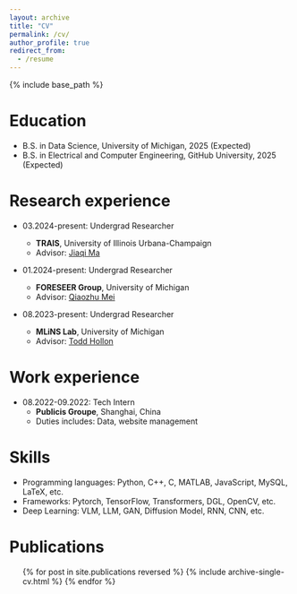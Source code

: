 ```yaml
---
layout: archive
title: "CV"
permalink: /cv/
author_profile: true
redirect_from:
  - /resume
---
```


{% include base_path %}

Education
======
* B.S. in Data Science, University of Michigan, 2025 (Expected)
* B.S. in Electrical and Computer Engineering, GitHub University, 2025 (Expected)

Research experience
======
* 03.2024-present: Undergrad Researcher
  * **TRAIS**, University of Illinois Urbana-Champaign
  * Advisor: [Jiaqi Ma](https://jiaqima.github.io/)

* 01.2024-present: Undergrad Researcher
  * **FORESEER Group**, University of Michigan
  * Advisor: [Qiaozhu Mei](https://umich-foreseer.github.io/)

* 08.2023-present: Undergrad Researcher
  * **MLiNS Lab**, University of Michigan
  * Advisor: [Todd Hollon](https://mlins.org/)

Work experience
======
<!-- * 11.2022-present: Course Design Assistant
  * **University of Michigan**, Ann Arbor, MI -->

* 08.2022-09.2022: Tech Intern
  * **Publicis Groupe**, Shanghai, China
  * Duties includes: Data, website management
  
Skills
======
* Programming languages: Python, C++, C, MATLAB, JavaScript, MySQL, LaTeX, etc.
* Frameworks: Pytorch, TensorFlow, Transformers, DGL, OpenCV, etc.
* Deep Learning: VLM, LLM, GAN, Diffusion Model, RNN, CNN, etc.

Publications
======
  <ul>{% for post in site.publications reversed %}
    {% include archive-single-cv.html %}
  {% endfor %}</ul>
  
<!-- Talks
======
  <ul>{% for post in site.talks reversed %}
    {% include archive-single-talk-cv.html  %}
  {% endfor %}</ul> -->
  
<!-- Teaching
======
  <ul>{% for post in site.teaching reversed %}
    {% include archive-single-cv.html %}
  {% endfor %}</ul>
  
Service and leadership
======
* Currently signed in to 43 different slack teams -->
